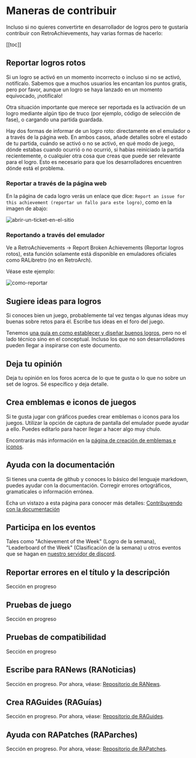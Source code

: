 # Maneras de contribuir

Incluso si no quieres convertirte en desarrollador de logros pero te gustaría contribuir con RetroAchievements, hay varias formas de hacerlo:

[[toc]]

## Reportar logros rotos

Si un logro se activó en un momento incorrecto o incluso si no se activó, notifícalo. Sabemos que a muchos usuarios les encantan los puntos gratis, pero por favor, aunque un logro se haya lanzado en un momento equivocado, ¡notifícalo!

Otra situación importante que merece ser reportada es la activación de un logro mediante algún tipo de truco (por ejemplo, código de selección de fase), o cargando una partida guardada.

Hay dos formas de informar de un logro roto: directamente en el emulador o a través de la página web. En ambos casos, añade detalles sobre el estado de tu partida, cuándo se activó o no se activó, en qué modo de juego, dónde estabas cuando ocurrió o no ocurrió, si habías reiniciado la partida recientemente, o cualquier otra cosa que creas que puede ser relevante para el logro. Esto es necesario para que los desarrolladores encuentren dónde está el problema.

### Reportar a través de la página web

En la página de cada logro verás un enlace que dice:  `Report an issue for this achievement (reportar un fallo para este logro)`, como en la imagen de abajo:

![abrir-un-ticket-en-el-sitio](https://user-images.githubusercontent.com/8508804/38785449-9c8abffc-40f6-11e8-8d9b-d9bac5b0d5d4.png)

### Reportando a través del emulador

Ve a RetroAchievements -> Report Broken Achievements (Reportar logros rotos), esta función solamente está disponible en emuladores oficiales como RALibretro (no en RetroArch).

Véase este ejemplo:

![como-reportar](https://media.giphy.com/media/5R2Pn8983YVpcmGWgk/giphy.gif)

## Sugiere ideas para logros

Si conoces bien un juego, probablemente tal vez tengas algunas ideas muy buenas sobre retos para él.
Escribe tus ideas en el foro del juego.

Tenemos [una guía en como establecer y diseñar buenos logros](/es/developer-docs/achievement-design), pero no el lado técnico sino en el conceptual.
Incluso los que no son desarrolladores pueden llegar a inspirarse con este documento.

## Deja tu opinión

Deja tu opinión en los foros acerca de lo que te gusta o lo que no sobre un set de logros. Sé específico y deja detalle.

## Crea emblemas e iconos de juegos

Si te gusta jugar con gráficos puedes crear emblemas o iconos para los juegos.
Utilizar la opción de captura de pantalla del emulador puede ayudar a ello.
Puedes editarlo para hacer llegar a hacer algo muy chulo.

Encontrarás más información en la [página de creación de emblemas e iconos](/es/developer-docs/badge-and-icon-creation).

## Ayuda con la documentación

Si tienes una cuenta de github y conoces lo básico del lenguaje markdown, puedes ayudar con la documentación. Corregir errores ortográficos, gramaticales o información errónea.

Echa un vistazo a esta página para conocer más detalles: [Contribuyendo con la documentación](/es/general/contributing-to-the-docs)

## Participa en los eventos

Tales como "Achievement of the Week" (Logro de la semana), "Leaderboard of the Week" (Clasificación de la semana) u otros eventos que se hagan en [nuestro servidor de discord](https://discord.gg/dq2E4hE).

## Reportar errores en el título y la descripción

Sección en progreso

## Pruebas de juego

Sección en progreso

## Pruebas de compatibilidad

Sección en progreso

## Escribe para RANews (RANoticias)

Sección en progreso. Por ahora, véase: [Repositorio de RANews](https://github.com/RetroAchievements/RANews).

## Crea RAGuides (RAGuías)

Sección en progreso. Por ahora, véase:
[Repositorio de RAGuides](https://github.com/RetroAchievements/guides).

## Ayuda con RAPatches (RAParches)

Sección en progreso. Por ahora, véase: [Repositorio de RAPatches](https://github.com/RetroAchievements/RAPatches).
